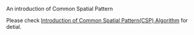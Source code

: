 An introduction of Common Spatial Pattern

Please check [Introduction of Common Spatial Pattern(CSP) Algorithm](https://cosinezxc.github.io/posts/2024/04/commonspatialpattern/) for detial.